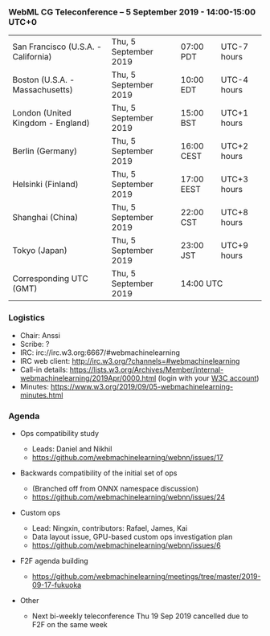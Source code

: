 ### WebML CG Teleconference – 5 September 2019 - 14:00-15:00 UTC+0

<table>
<tr><td> San Francisco (U.S.A. - California) <td> Thu, 5 September 2019 <td> 07:00 PDT <td> UTC-7 hours
<tr><td> Boston (U.S.A. - Massachusetts) <td> Thu, 5 September 2019 <td> 10:00 EDT <td> UTC-4 hours
<tr><td> London (United Kingdom - England) <td> Thu, 5 September 2019 <td> 15:00 BST <td> UTC+1 hours
<tr><td> Berlin (Germany) <td> Thu, 5 September 2019 <td> 16:00 CEST <td> UTC+2 hours
<tr><td> Helsinki (Finland) <td> Thu, 5 September 2019 <td> 17:00 EEST <td> UTC+3 hours
<tr><td> Shanghai (China) <td> Thu, 5 September 2019 <td> 22:00 CST <td> UTC+8 hours
<tr><td> Tokyo (Japan) <td> Thu, 5 September 2019 <td> 23:00 JST <td> UTC+9 hours
<tr><td> Corresponding UTC (GMT) <td> Thu, 5 September 2019 <td colspan=2> 14:00 UTC
</table>
 
### Logistics

* Chair: Anssi
* Scribe: ?
* IRC: irc://irc.w3.org:6667/#webmachinelearning
* IRC web client: http://irc.w3.org/?channels=#webmachinelearning
* Call-in details: https://lists.w3.org/Archives/Member/internal-webmachinelearning/2019Apr/0000.html (login with your [W3C account](https://www.w3.org/Help/Account/))
* Minutes: https://www.w3.org/2019/09/05-webmachinelearning-minutes.html

### Agenda

* Ops compatibility study
  * Leads: Daniel and Nikhil
  * https://github.com/webmachinelearning/webnn/issues/17
  
* Backwards compatibility of the initial set of ops
  * (Branched off from ONNX namespace discussion)
  * https://github.com/webmachinelearning/webnn/issues/24
  
* Custom ops
  * Lead: Ningxin, contributors: Rafael, James, Kai
  * Data layout issue, GPU-based custom ops investigation plan 
  * https://github.com/webmachinelearning/webnn/issues/6
  
* F2F agenda building
  * https://github.com/webmachinelearning/meetings/tree/master/2019-09-17-fukuoka

* Other
  * Next bi-weekly teleconference Thu 19 Sep 2019 cancelled due to F2F on the same week
